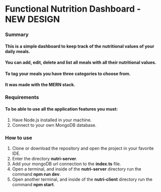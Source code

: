 # Functional Nutrition Dashboard - NEW DESIGN

### Summary
#### This is a simple dashboard to keep track of the nutritional values of your daily meals.
#### You can add, edit, delete and list all meals with all their nutritional values.
#### To tag your meals you have three categories to choose from. 
#### It was made with the MERN stack.

### Requirements
#### To be able to use all the application features you must:
1. Have Node.js installed in your machine.
2. Connect to your own MongoDB database.

### How to use
1. Clone or download the repository and open the project in your favorite IDE.
2. Enter the directory __nutri-server__.
3. Add your mongoDB url connection to the __index.ts__ file.
4. Open a terminal, and inside of the __nutri-server__ directory run the command __npm run dev__.
5. Open another terminal, and inside of the __nutri-client__ directory run the command __npm start__.



